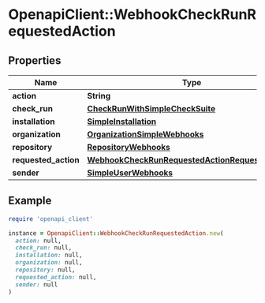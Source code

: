 # OpenapiClient::WebhookCheckRunRequestedAction

## Properties

| Name | Type | Description | Notes |
| ---- | ---- | ----------- | ----- |
| **action** | **String** |  |  |
| **check_run** | [**CheckRunWithSimpleCheckSuite**](CheckRunWithSimpleCheckSuite.md) |  |  |
| **installation** | [**SimpleInstallation**](SimpleInstallation.md) |  | [optional] |
| **organization** | [**OrganizationSimpleWebhooks**](OrganizationSimpleWebhooks.md) |  | [optional] |
| **repository** | [**RepositoryWebhooks**](RepositoryWebhooks.md) |  |  |
| **requested_action** | [**WebhookCheckRunRequestedActionRequestedAction**](WebhookCheckRunRequestedActionRequestedAction.md) |  | [optional] |
| **sender** | [**SimpleUserWebhooks**](SimpleUserWebhooks.md) |  |  |

## Example

```ruby
require 'openapi_client'

instance = OpenapiClient::WebhookCheckRunRequestedAction.new(
  action: null,
  check_run: null,
  installation: null,
  organization: null,
  repository: null,
  requested_action: null,
  sender: null
)
```

